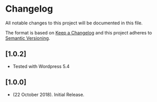 # Changelog
All notable changes to this project will be documented in this file.

The format is based on [Keep a Changelog](http://keepachangelog.com/)
and this project adheres to [Semantic Versioning](http://semver.org/).

## [1.0.2]
* Tested with Wordpress 5.4

## [1.0.0]
* (22 October 2018). Initial Release.
